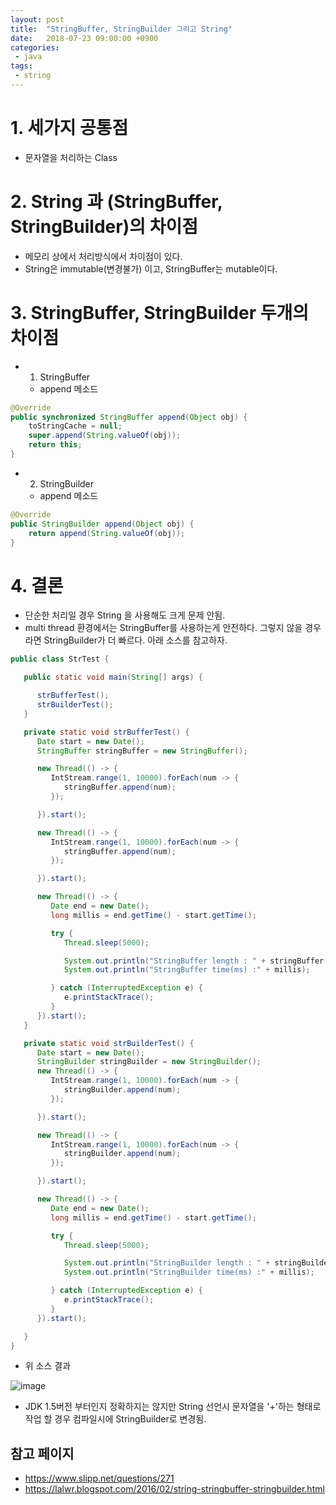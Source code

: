 ```yaml
---
layout: post
title:  "StringBuffer, StringBuilder 그리고 String"
date:   2018-07-23 09:00:00 +0900
categories:
 - java
tags: 
 - string
---
```

# 1. 세가지 공통점
- 문자열을 처리하는 Class

# 2. String 과 (StringBuffer, StringBuilder)의 차이점
- 메모리 상에서 처리방식에서 차이점이 있다.
- String은 immutable(변경불가) 이고, StringBuffer는 mutable이다.

# 3. StringBuffer, StringBuilder 두개의 차이점
- 1) StringBuffer
    - append 메소드

```java
@Override
public synchronized StringBuffer append(Object obj) {
    toStringCache = null;
    super.append(String.valueOf(obj));
    return this;
}
```

- 2) StringBuilder
    - append 메소드

```java
@Override
public StringBuilder append(Object obj) {
    return append(String.valueOf(obj));
}
```

# 4. 결론
- 단순한 처리일 경우 String 을 사용해도 크게 문제 안됨.
- multi thread 환경에서는 StringBuffer를 사용하는게 안전하다. 그렇지 않을 경우라면 StringBuilder가 더 빠르다. 아래 소스를 참고하자.

```java
public class StrTest {

   public static void main(String[] args) {

      strBufferTest();
      strBuilderTest();
   }

   private static void strBufferTest() {
      Date start = new Date();
      StringBuffer stringBuffer = new StringBuffer();

      new Thread(() -> {
         IntStream.range(1, 10000).forEach(num -> {
            stringBuffer.append(num);
         });

      }).start();

      new Thread(() -> {
         IntStream.range(1, 10000).forEach(num -> {
            stringBuffer.append(num);
         });

      }).start();

      new Thread(() -> {
         Date end = new Date();
         long millis = end.getTime() - start.getTime();

         try {
            Thread.sleep(5000);

            System.out.println("StringBuffer length : " + stringBuffer.length());
            System.out.println("StringBuffer time(ms) :" + millis);

         } catch (InterruptedException e) {
            e.printStackTrace();
         }
      }).start();
   }

   private static void strBuilderTest() {
      Date start = new Date();
      StringBuilder stringBuilder = new StringBuilder();
      new Thread(() -> {
         IntStream.range(1, 10000).forEach(num -> {
            stringBuilder.append(num);
         });

      }).start();

      new Thread(() -> {
         IntStream.range(1, 10000).forEach(num -> {
            stringBuilder.append(num);
         });

      }).start();

      new Thread(() -> {
         Date end = new Date();
         long millis = end.getTime() - start.getTime();

         try {
            Thread.sleep(5000);

            System.out.println("StringBuilder length : " + stringBuilder.length());
            System.out.println("StringBuilder time(ms) :" + millis);

         } catch (InterruptedException e) {
            e.printStackTrace();
         }
      }).start();

   }
}
```

- 위 소스 결과

![image](https://user-images.githubusercontent.com/13219787/60099211-2bf4e580-9792-11e9-92d7-5126a3b63bb7.png)

- JDK 1.5버전 부터인지 정확하지는 않지만 String 선언시 문자열을 '+'하는 형태로 작업 할 경우 컴파일시에 StringBuilder로 변경됨.





## 참고 페이지
- https://www.slipp.net/questions/271
- https://lalwr.blogspot.com/2016/02/string-stringbuffer-stringbuilder.html